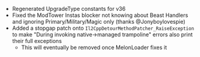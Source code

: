 - Regenerated UpgradeType constants for v36
- Fixed the ModTower Instas blocker not knowing about Beast Handlers and ignoring Primary/Military/Magic only (thanks @Jonyboylovespie)
- Added a stopgap patch onto `Il2CppDetourMethodPatcher_RaiseException` to make "During invoking native->managed trampoline" errors also print their full exceptions
  - This will eventually be removed once MelonLoader fixes it